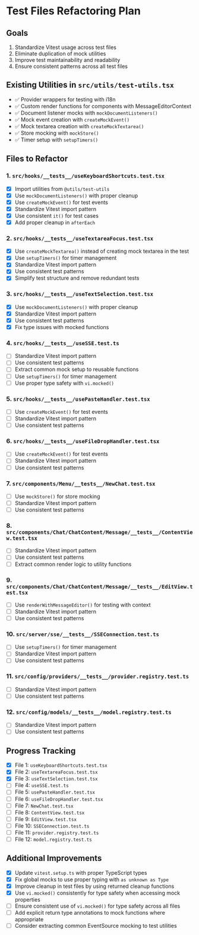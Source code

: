 
# Test Files Refactoring Plan

## Goals
1. Standardize Vitest usage across test files
2. Eliminate duplication of mock utilities
3. Improve test maintainability and readability
4. Ensure consistent patterns across all test files

## Existing Utilities in `src/utils/test-utils.tsx`
- ✅ Provider wrappers for testing with i18n
- ✅ Custom render functions for components with MessageEditorContext
- ✅ Document listener mocks with `mockDocumentListeners()`
- ✅ Mock event creation with `createMockEvent()`
- ✅ Mock textarea creation with `createMockTextarea()`
- ✅ Store mocking with `mockStore()`
- ✅ Timer setup with `setupTimers()`

## Files to Refactor

### 1. `src/hooks/__tests__/useKeyboardShortcuts.test.tsx`
- [x] Import utilities from `@utils/test-utils`
- [x] Use `mockDocumentListeners()` with proper cleanup
- [x] Use `createMockEvent()` for test events
- [x] Standardize Vitest import pattern
- [x] Use consistent `it()` for test cases
- [x] Add proper cleanup in `afterEach`

### 2. `src/hooks/__tests__/useTextareaFocus.test.tsx`
- [x] Use `createMockTextarea()` instead of creating mock textarea in the test
- [x] Use `setupTimers()` for timer management
- [x] Standardize Vitest import pattern
- [x] Use consistent test patterns
- [x] Simplify test structure and remove redundant tests

### 3. `src/hooks/__tests__/useTextSelection.test.tsx`
- [x] Use `mockDocumentListeners()` with proper cleanup
- [x] Standardize Vitest import pattern
- [x] Use consistent test patterns
- [x] Fix type issues with mocked functions

### 4. `src/hooks/__tests__/useSSE.test.ts`
- [ ] Standardize Vitest import pattern
- [ ] Use consistent test patterns
- [ ] Extract common mock setup to reusable functions
- [ ] Use `setupTimers()` for timer management
- [ ] Use proper type safety with `vi.mocked()`

### 5. `src/hooks/__tests__/usePasteHandler.test.tsx`
- [ ] Use `createMockEvent()` for test events
- [ ] Standardize Vitest import pattern
- [ ] Use consistent test patterns

### 6. `src/hooks/__tests__/useFileDropHandler.test.tsx`
- [ ] Use `createMockEvent()` for test events
- [ ] Standardize Vitest import pattern
- [ ] Use consistent test patterns

### 7. `src/components/Menu/__tests__/NewChat.test.tsx`
- [ ] Use `mockStore()` for store mocking
- [ ] Standardize Vitest import pattern
- [ ] Use consistent test patterns

### 8. `src/components/Chat/ChatContent/Message/__tests__/ContentView.test.tsx`
- [ ] Standardize Vitest import pattern
- [ ] Use consistent test patterns
- [ ] Extract common render logic to utility functions

### 9. `src/components/Chat/ChatContent/Message/__tests__/EditView.test.tsx`
- [ ] Use `renderWithMessageEditor()` for testing with context
- [ ] Standardize Vitest import pattern
- [ ] Use consistent test patterns

### 10. `src/server/sse/__tests__/SSEConnection.test.ts`
- [ ] Use `setupTimers()` for timer management
- [ ] Standardize Vitest import pattern
- [ ] Use consistent test patterns

### 11. `src/config/providers/__tests__/provider.registry.test.ts`
- [ ] Standardize Vitest import pattern
- [ ] Use consistent test patterns

### 12. `src/config/models/__tests__/model.registry.test.ts`
- [ ] Standardize Vitest import pattern
- [ ] Use consistent test patterns

## Progress Tracking
- [x] File 1: `useKeyboardShortcuts.test.tsx`
- [x] File 2: `useTextareaFocus.test.tsx`
- [x] File 3: `useTextSelection.test.tsx`
- [ ] File 4: `useSSE.test.ts`
- [ ] File 5: `usePasteHandler.test.tsx`
- [ ] File 6: `useFileDropHandler.test.tsx`
- [ ] File 7: `NewChat.test.tsx`
- [ ] File 8: `ContentView.test.tsx`
- [ ] File 9: `EditView.test.tsx`
- [ ] File 10: `SSEConnection.test.ts`
- [ ] File 11: `provider.registry.test.ts`
- [ ] File 12: `model.registry.test.ts`

## Additional Improvements
- [x] Update `vitest.setup.ts` with proper TypeScript types
- [x] Fix global mocks to use proper typing with `as unknown as Type`
- [x] Improve cleanup in test files by using returned cleanup functions
- [x] Use `vi.mocked()` consistently for type safety when accessing mock properties
- [ ] Ensure consistent use of `vi.mocked()` for type safety across all files
- [ ] Add explicit return type annotations to mock functions where appropriate
- [ ] Consider extracting common EventSource mocking to test utilities

